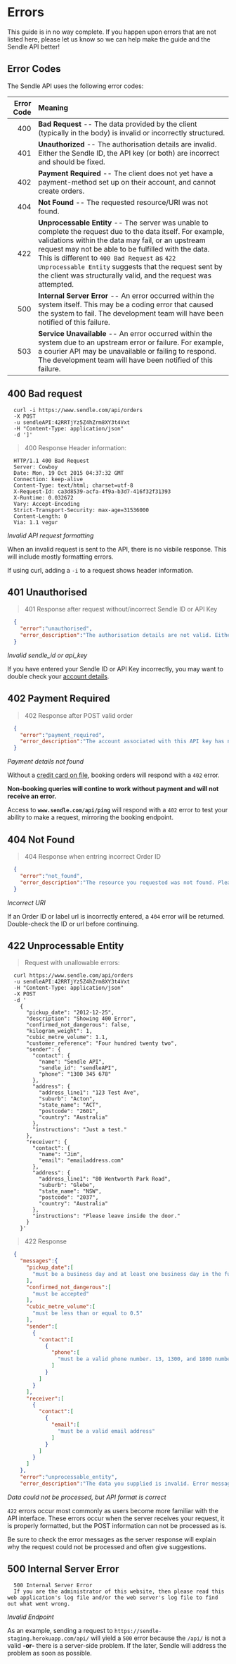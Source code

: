 # Errors

<aside class="success">This guide is in no way complete. If you happen upon errors that are not listed here, please let us know so we can help make the guide and the Sendle API better!</aside>

## Error Codes

The Sendle API uses the following error codes:

Error Code | Meaning
----------:|:-------
400 | **Bad Request** -- The data provided by the client (typically in the body) is invalid or incorrectly structured.
401 | **Unauthorized** -- The authorisation details are invalid. Either the Sendle ID, the API key (or both) are incorrect and should be fixed.
402 | **Payment Required** -- The client does not yet have a payment-method set up on their account, and cannot create orders.
404 | **Not Found** -- The requested resource/URI was not found.
422 | **Unprocessable Entity** -- The server was unable to complete the request due to the data itself. For example, validations within the data may fail, or an upstream request may not be able to be fulfilled with the data. This is different to `400 Bad Request` as `422 Unprocessable Entity` suggests that the request sent by the client was structurally valid, and the request was attempted.
500 | **Internal Server Error** -- An error occurred within the system itself. This may be a coding error that caused the system to fail. The development team will have been notified of this failure.
503 | **Service Unavailable** -- An error occurred within the system due to an upstream error or failure. For example, a courier API may be unavailable or failing to respond.  The development team will have been notified of this failure.

## 400 Bad request

```shell
  curl -i https://www.sendle.com/api/orders
  -X POST
  -u sendleAPI:42RRTjYz5Z4hZrm8XY3t4Vxt
  -H "Content-Type: application/json" 
  -d ']'
```
> 400 Response Header information:

```
  HTTP/1.1 400 Bad Request
  Server: Cowboy
  Date: Mon, 19 Oct 2015 04:37:32 GMT
  Connection: keep-alive
  Content-Type: text/html; charset=utf-8
  X-Request-Id: ca3d8539-acfa-4f9a-b3d7-416f32f31393
  X-Runtime: 0.032672
  Vary: Accept-Encoding
  Strict-Transport-Security: max-age=31536000
  Content-Length: 0
  Via: 1.1 vegur
```

*Invalid API request formatting*

When an invalid request is sent to the API, there is no visbile response. This will include mostly formatting errors.

<aside class='success'>If using curl, adding a <code>-i</code> to a request shows header information.</aside>

## 401 Unauthorised

> 401 Response after request without/incorrect Sendle ID or API Key

```json
  {
    "error":"unauthorised",
    "error_description":"The authorisation details are not valid. Either the Sendle ID or API key are incorrect."
  }
```

*Invalid sendle_id or api_key*

If you have entered your Sendle ID or API Key incorrectly, you may want to double check your [account details](#getting-started).


## 402 Payment Required

> 402 Response after POST valid order

```json
  {
    "error":"payment_required",
    "error_description":"The account associated with this API key has no method of payment. Please go to your Account Settings in your Sendle Dashboard and add a payment method."
  }
```

*Payment details not found*

Without a [credit card on file](#set-up-payments), booking orders will respond with a `402` error.

**Non-booking queries will contine to work without payment and will not receive an error.**

<aside class='notice'>Access to <strong><code>www.sendle.com/api/ping</code></strong> will respond with a <code>402</code> error to test your ability to make a request, mirroring the booking endpoint.</aside>

## 404 Not Found
> 404 Response when entring incorrect Order ID

```json
  {
    "error":"not_found",
    "error_description":"The resource you requested was not found. Please check the URI and try again."
  }
```

*Incorrect URI*

If an Order ID or label url is incorrectly entered, a `404` error will be returned. Double-check the ID or url before continuing.

## 422 Unprocessable Entity
> Request with unallowable errors:

```shell
  curl https://www.sendle.com/api/orders
  -u sendleAPI:42RRTjYz5Z4hZrm8XY3t4Vxt
  -H "Content-Type: application/json"
  -X POST
  -d '
    {
      "pickup_date": "2012-12-25",
      "description": "Showing 400 Error",
      "confirmed_not_dangerous": false,
      "kilogram_weight": 1,
      "cubic_metre_volume": 1.1,
      "customer_reference": "Four hundred twenty two",
      "sender": {
        "contact": {
          "name": "Sendle API",
          "sendle_id": "sendleAPI",
          "phone": "1300 345 678"
        },
        "address": {
          "address_line1": "123 Test Ave",
          "suburb": "Acton",
          "state_name": "ACT",
          "postcode": "2601",
          "country": "Australia"
        }, 
        "instructions": "Just a test."
      }, 
      "receiver": {
        "contact": {
          "name": "Jim",
          "email": "emailaddress.com"
        }, 
        "address": {
          "address_line1": "80 Wentworth Park Road",
          "suburb": "Glebe",
          "state_name": "NSW",
          "postcode": "2037",
          "country": "Australia"
        },
        "instructions": "Please leave inside the door."
      }
    }'
```
> 422 Response

```json
  {
    "messages":{
      "pickup_date":[
        "must be a business day and at least one business day in the future."
      ],
      "confirmed_not_dangerous":[
        "must be accepted"
      ],
      "cubic_metre_volume":[
        "must be less than or equal to 0.5"
      ],
      "sender":[
        {
          "contact":[
            {
              "phone":[
                "must be a valid phone number. 13, 1300, and 1800 numbers are not allowed."
              ]
            }
          ]
        }
      ],
      "receiver":[
        {
          "contact":[
            {
              "email":[
                "must be a valid email address"
              ]
            }
          ]
        }
      ]
    },
    "error":"unprocessable_entity",
    "error_description":"The data you supplied is invalid. Error messages are in the messages section. Please fix those fields and try again."
```

*Data could not be processed, but API format is correct*

`422` errors occur most commonly as users become more familiar with the API interface. These errors occur when the server receives your request, it is properly formatted, but the POST information can not be processed as is.

Be sure to check the error messages as the server response will explain why the request could not be processed and often give suggestions.


## 500 Internal Server Error

```
  500 Internal Server Error
  If you are the administrator of this website, then please read this web application's log file and/or the web server's log file to find out what went wrong.
```

*Invalid Endpoint*

As an example, sending a request to `https://sendle-staging.herokuapp.com/api/` will yield a `500` error because the `/api/` is not a valid **-or-** there is a server-side problem. If the later, Sendle will address the problem as soon as possible.

